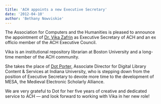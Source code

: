 ```yaml
---
title: 'ACH appoints a new Executive Secretary'
date: '2012-04-10'
author: 'Bethany Nowviskie'
---
```

The Association for Computers and the Humanities is pleased to announce the appointment of [Dr. Vika Zafrin](http://www.linkedin.com/in/vikazafrin) as Executive Secretary of ACH and an ex officio member of the ACH Executive Council.

Vika is an institutional repository librarian at Boston University and a long-time member of the ACH community.

She takes the place of [Dot Porter,](http://www.linkedin.com/pub/dot-porter/a/937/482) Associate Director for Digital Library Content &amp; Services at Indiana University, who is stepping down from the position of Executive Secretary to devote more time to the development of MESA, the Medieval Electronic Scholarly Alliance.

We are very grateful to Dot for her five years of creative and dedicated service to ACH — and look forward to working with Vika in her new role!